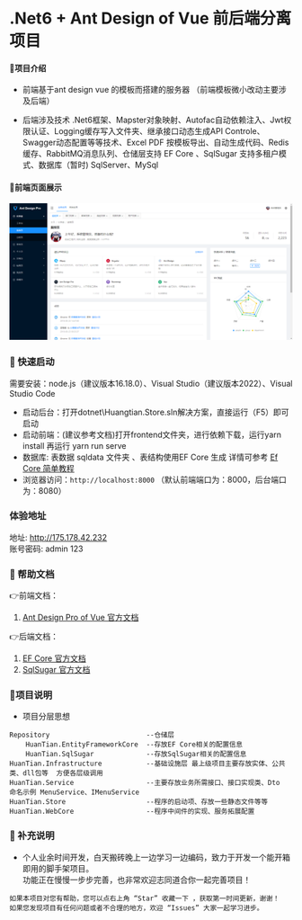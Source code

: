 # .Net6 + Ant Design of Vue 前后端分离项目

#### 🎁项目介绍
* 前端基于ant design vue 的模板而搭建的服务器 （前端模板微小改动主要涉及后端）

* 后端涉及技术 .Net6框架、Mapster对象映射、Autofac自动依赖注入、Jwt权限认证、Logging缓存写入文件夹、继承接口动态生成API Controle、Swagger动态配置等等技术、Excel PDF 按模板导出、自动生成代码、Redis缓存、RabbitMQ消息队列、仓储层支持 EF Core 、SqlSugar 支持多租户模式、数据库（暂时) SqlServer、MySql

#### 👀前端页面展示

![首页展示](image2.png)

### 🍄 快速启动

需要安装：node.js（建议版本16.18.0）、Visual Studio（建议版本2022）、Visual Studio Code

* 启动后台：打开dotnet\Huangtian.Store.sln解决方案，直接运行（F5）即可启动
* 启动前端：(建议参考文档)打开frontend文件夹，进行依赖下载，运行yarn install 再运行 yarn run serve
* 数据库: 表数据 sqldata 文件夹 、表结构使用EF Core 生成 详情可参考 [Ef Core 简单教程](https://gitee.com/wanglei6688/wanglei/blob/master/dotnet/HuanTian.Store/README.md)
* 浏览器访问：`http://localhost:8000` （默认前端端口为：8000，后台端口为：8080）
### 体验地址
地址:      http://175.178.42.232    
账号密码:  admin 123
### 📖 帮助文档
👉前端文档：
1. [Ant Design Pro of Vue 官方文档](https://pro.antdv.com/docs/getting-started)

👉后端文档：
1. [EF Core  官方文档](https://learn.microsoft.com/zh-cn/ef/core/get-started/overview/first-app?tabs=netcore-cli)
2. [SqlSugar 官方文档](https://www.donet5.com/Home/Doc)

### 🍁项目说明
* 项目分层思想
```
Repository                        --仓储层
    HuanTian.EntityFrameworkCore  --存放EF Core相关的配置信息
    HuanTian.SqlSugar             --存放SqlSugar相关的配置信息
HuanTian.Infrastructure           --基础设施层 最上级项目主要存放实体、公共类、dll包等  方便各层级调用
HuanTian.Service                  --主要存放业务所需接口、接口实现类、Dto  命名示例 MenuService、IMenuService
HuanTian.Store                    --程序的启动项、存放一些静态文件等等   
HuanTian.WebCore                  --程序中间件的实现、服务拓展配置
```
### 🍖 补充说明

* 个人业余时间开发，白天搬砖晚上一边学习一边编码，致力于开发一个能开箱即用的脚手架项目。  
功能正在慢慢一步步完善，也非常欢迎志同道合你一起完善项目！


```
如果本项目对您有帮助，您可以点右上角 “Star” 收藏一下 ，获取第一时间更新，谢谢！
如果您发现项目有任何问题或者不合理的地方，欢迎 “Issues” 大家一起学习进步。
```